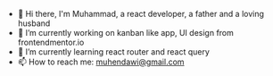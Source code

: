 
- 👋 Hi there, I'm Muhammad, a react developer, a father and a loving husband
- 🔭 I’m currently working on kanban like app, UI design from frontendmentor.io
- 🌱 I’m currently learning react router and react query
- 📫 How to reach me: muhendawi@gmail.com

<!--
- 👋 Hi there, I'm Muhammad, a developer, a father and a loving husband
- 🔭 I’m currently working on kanban like app, UI design from frontendmentor.io
- 🌱 I’m currently learning next.js
- 📫 How to reach me: muhendawi@gmail.com
<div align="center">
		<img src="https://img.shields.io/badge/React-%2361DBFB?style=flat&logo=react&logoColor=lightblue&logoSize=auto&labelColor=grey">

</div>
<div align="center">
	<img src="https://github-readme-stats.vercel.app/api?username=muhendawi&show_icons=true">
</div>

- 👯 I’m looking to collaborate on ...
- 🤔 I’m looking for help with ...
- 💬 Ask me about ...
- 📫 How to reach me: ...
- 😄 Pronouns: ...
- ⚡ Fun fact: ...
-->


